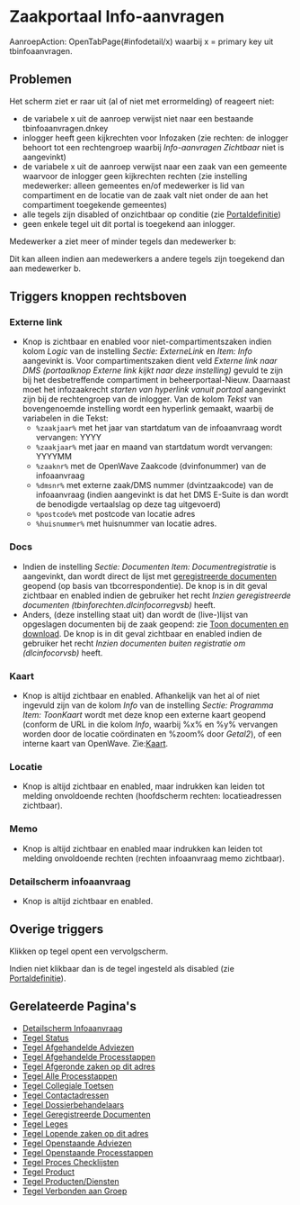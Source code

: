 # Zaakportaal Info-aanvragen

AanroepAction: OpenTabPage(#infodetail/x) waarbij x = primary key uit tbinfoaanvragen.

## Problemen

Het scherm ziet er raar uit (al of niet met errormelding) of reageert niet:

* de variabele x uit de aanroep verwijst niet naar een bestaande tbinfoaanvragen.dnkey
* inlogger heeft geen kijkrechten voor Infozaken (zie rechten: de inlogger behoort tot een rechtengroep waarbij *Info-aanvragen Zichtbaar* niet is aangevinkt)
* de variabele x uit de aanroep verwijst naar een zaak van een gemeente waarvoor de inlogger geen kijkrechten rechten (zie instelling medewerker: alleen gemeentes en/of medewerker is lid van compartiment en de locatie van de zaak valt niet onder de aan het compartiment toegekende gemeentes)
* alle tegels zijn disabled of onzichtbaar op conditie (zie [Portaldefinitie](/docs/instellen_inrichten/portaldefinitie.md))
* geen enkele tegel uit dit portal is toegekend aan inlogger.

Medewerker a ziet meer of minder tegels dan medewerker b:

Dit kan alleen indien aan medewerkers a andere tegels zijn toegekend dan aan medewerker b.

## Triggers knoppen rechtsboven

### Externe link

* Knop is zichtbaar en enabled voor niet-compartimentszaken indien kolom *Logic* van de instelling *Sectie: ExterneLink* en *Item: Info* aangevinkt is. Voor compartimentszaken dient veld *Externe link naar DMS (portaalknop Externe link kijkt naar deze instelling)* gevuld te zijn bij het desbetreffende compartiment in beheerportaal-Nieuw. Daarnaast moet het infozaakrecht *starten van hyperlink vanuit portaal* aangevinkt zijn bij de rechtengroep van de inlogger. Van de kolom *Tekst* van bovengenoemde instelling wordt een hyperlink gemaakt, waarbij de variabelen in die Tekst:
  * `%zaakjaar%` met het jaar van startdatum van de infoaanvraag wordt vervangen: YYYY
  * `%zaakjaar%`  met jaar en maand van startdatum wordt vervangen: YYYYMM
  * `%zaaknr%`  met de OpenWave Zaakcode (dvinfonummer) van de infoaanvraag
  * `%dmsnr%` met externe zaak/DMS nummer (dvintzaakcode) van de infoaanvraag (indien aangevinkt is dat het DMS E-Suite is dan wordt de benodigde vertaalslag op deze tag uitgevoerd)
  * `%postcode%` met postcode van locatie adres
  * `%huisnummer%` met huisnummer van locatie adres.

### Docs

* Indien de instelling *Sectie: Documenten Item: Documentregistratie* is aangevinkt, dan wordt direct de lijst met [geregistreerde documenten](/docs/probleemoplossing/module_overstijgende_schermen/geregistreerde_documenten.md) geopend (op basis van tbcorrespondentie). De knop is in dit geval zichtbaar en enabled indien de gebruiker het recht *Inzien geregistreerde documenten (tbinforechten.dlcinfocorregvsb)* heeft.
* Anders, (deze instelling staat uit) dan wordt de (live-)lijst van opgeslagen documenten bij de zaak geopend: zie [Toon documenten en download](/docs/probleemoplossing/programmablokken/toon_documenten_en_download.md). De knop is in dit geval zichtbaar en enabled indien de gebruiker het recht *Inzien documenten buiten registratie om (dlcinfocorvsb)* heeft.

### Kaart

* Knop is altijd zichtbaar en enabled. Afhankelijk van het al of niet ingevuld zijn van de kolom *Info* van de instelling *Sectie: Programma Item: ToonKaart* wordt met deze knop een externe kaart geopend (conform de URL in die kolom *Info*, waarbij %x% en %y% vervangen worden door de locatie coördinaten en %zoom% door *Getal2*), of een interne kaart van OpenWave. Zie:[Kaart](/docs/probleemoplossing/module_overstijgende_schermen/kaart.md).

### Locatie

* Knop is altijd zichtbaar en enabled, maar indrukken kan leiden tot melding onvoldoende rechten (hoofdscherm rechten: locatieadressen zichtbaar).

### Memo

* Knop is altijd zichtbaar en enabled maar indrukken kan leiden tot melding onvoldoende rechten (rechten infoaanvraag memo zichtbaar).

### Detailscherm infoaanvraag

* Knop is altijd zichtbaar en enabled.

## Overige triggers

Klikken op tegel opent een vervolgscherm.

Indien niet klikbaar dan is de tegel ingesteld als disabled (zie [Portaldefinitie](/docs/instellen_inrichten/portaldefinitie.md)).

## Gerelateerde Pagina's

* [Detailscherm Infoaanvraag](/docs/probleemoplossing/portalen_en_moduleschermen/zaakportaal_infoaanvragen/detailscherm_infoaanvraag.md)
* [Tegel Status](/docs/probleemoplossing/portalen_en_moduleschermen/zaakportaal_infoaanvragen/status.md)
* [Tegel Afgehandelde Adviezen](/docs/probleemoplossing/portalen_en_moduleschermen/zaakportaal_infoaanvragen/tegel_afgehandelde_adviezen.md)
* [Tegel Afgehandelde Processtappen](/docs/probleemoplossing/portalen_en_moduleschermen/zaakportaal_infoaanvragen/tegel_afgehandelde_stappen.md)
* [Tegel Afgeronde zaken op dit adres](/docs/probleemoplossing/portalen_en_moduleschermen/zaakportaal_infoaanvragen/tegel_afgeronde_zaken_op_dit_adres.md)
* [Tegel Alle Processtappen](/docs/probleemoplossing/portalen_en_moduleschermen/zaakportaal_infoaanvragen/tegel_alle_stappen.md)
* [Tegel Collegiale Toetsen](/docs/probleemoplossing/portalen_en_moduleschermen/zaakportaal_infoaanvragen/tegel_collegiale_toetsen.md)
* [Tegel Contactadressen](/docs/probleemoplossing/portalen_en_moduleschermen/zaakportaal_infoaanvragen/tegel_contactadressen.md)
* [Tegel Dossierbehandelaars](/docs/probleemoplossing/portalen_en_moduleschermen/zaakportaal_infoaanvragen/tegel_dossierbehandelaars.md)
* [Tegel Geregistreerde Documenten](/docs/probleemoplossing/portalen_en_moduleschermen/zaakportaal_infoaanvragen/tegel_geregistreerde_documenten.md)
* [Tegel Leges](/docs/probleemoplossing/portalen_en_moduleschermen/zaakportaal_infoaanvragen/tegel_leges.md)
* [Tegel Lopende zaken op dit adres](/docs/probleemoplossing/portalen_en_moduleschermen/zaakportaal_infoaanvragen/tegel_lopende_zaken_op_dit_adres.md)
* [Tegel Openstaande Adviezen](/docs/probleemoplossing/portalen_en_moduleschermen/zaakportaal_infoaanvragen/tegel_openstaande_adviezen.md)
* [Tegel Openstaande Processtappen](/docs/probleemoplossing/portalen_en_moduleschermen/zaakportaal_infoaanvragen/tegel_openstaande_stappen.md)
* [Tegel Proces Checklijsten](/docs/probleemoplossing/portalen_en_moduleschermen/zaakportaal_infoaanvragen/tegel_proces_checklijsten.md)
* [Tegel Product](/docs/probleemoplossing/portalen_en_moduleschermen/zaakportaal_infoaanvragen/tegel_product.md)
* [Tegel Producten/Diensten](/docs/probleemoplossing/portalen_en_moduleschermen/zaakportaal_infoaanvragen/tegel_producten_diensten.md)
* [Tegel Verbonden aan Groep](/docs/probleemoplossing/portalen_en_moduleschermen/zaakportaal_infoaanvragen/tegel_verbonden_aan_groep.md)
